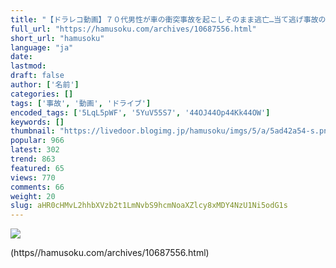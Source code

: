 ```yaml
---
title: "【ドラレコ動画】７０代男性が車の衝突事故を起こしそのまま逃亡…当て逃げ事故のドライブレコーダー動画見つかる"
full_url: "https://hamusoku.com/archives/10687556.html"
short_url: "hamusoku"
language: "ja"
date: 
lastmod: 
draft: false
author: ['名前']
categories: []
tags: ['事故', '動画', 'ドライブ']
encoded_tags: ['5LqL5pWF', '5YuV55S7', '44OJ44Op44Kk44OW']
keywords: []
thumbnail: "https://livedoor.blogimg.jp/hamusoku/imgs/5/a/5ad42a54-s.png"
popular: 966
latest: 302
trend: 863
featured: 65
views: 770
comments: 66
weight: 20
slug: aHR0cHMvL2hhbXVzb2t1LmNvbS9hcmNoaXZlcy8xMDY4NzU1Ni5odG1s
---
```


![](https://livedoor.blogimg.jp/hamusoku/imgs/5/a/5ad42a54-s.png)



(https//hamusoku.com/archives/10687556.html)

